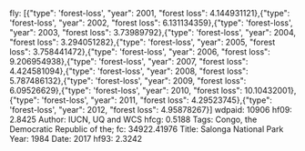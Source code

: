 fly: [{"type": 'forest-loss', "year": 2001, "forest loss": 4.144931121},{"type": 'forest-loss', "year": 2002, "forest loss": 6.131134359},{"type": 'forest-loss', "year": 2003, "forest loss": 3.73989792},{"type": 'forest-loss', "year": 2004, "forest loss": 3.294051282},{"type": 'forest-loss', "year": 2005, "forest loss": 3.758441472},{"type": 'forest-loss', "year": 2006, "forest loss": 9.206954938},{"type": 'forest-loss', "year": 2007, "forest loss": 4.424581094},{"type": 'forest-loss', "year": 2008, "forest loss": 5.787486132},{"type": 'forest-loss', "year": 2009, "forest loss": 6.09526629},{"type": 'forest-loss', "year": 2010, "forest loss": 10.10432001},{"type": 'forest-loss', "year": 2011, "forest loss": 4.29523745},{"type": 'forest-loss', "year": 2012, "forest loss": 4.95878267}]
wdpaid: 10906
hf09: 2.8425
Author: IUCN, UQ and WCS
hfcg: 0.5188
Tags: Congo, the Democratic Republic of the;
fc: 34922.41976
Title: Salonga National Park
Year: 1984
Date: 2017
hf93: 2.3242
